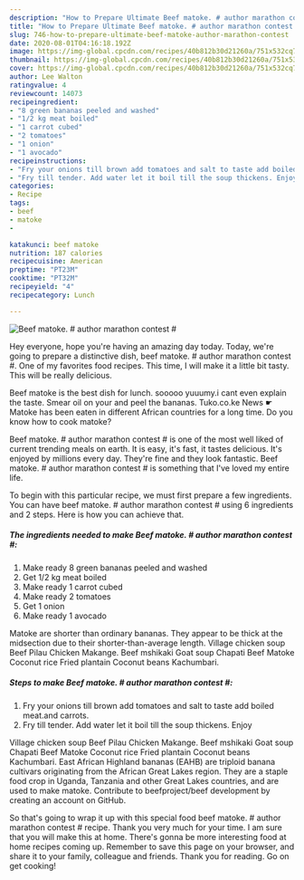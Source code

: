 ```yaml
---
description: "How to Prepare Ultimate Beef matoke. # author marathon contest #"
title: "How to Prepare Ultimate Beef matoke. # author marathon contest #"
slug: 746-how-to-prepare-ultimate-beef-matoke-author-marathon-contest
date: 2020-08-01T04:16:18.192Z
image: https://img-global.cpcdn.com/recipes/40b812b30d21260a/751x532cq70/beef-matoke-author-marathon-contest-recipe-main-photo.jpg
thumbnail: https://img-global.cpcdn.com/recipes/40b812b30d21260a/751x532cq70/beef-matoke-author-marathon-contest-recipe-main-photo.jpg
cover: https://img-global.cpcdn.com/recipes/40b812b30d21260a/751x532cq70/beef-matoke-author-marathon-contest-recipe-main-photo.jpg
author: Lee Walton
ratingvalue: 4
reviewcount: 14073
recipeingredient:
- "8 green bananas peeled and washed"
- "1/2 kg meat boiled"
- "1 carrot cubed"
- "2 tomatoes"
- "1 onion"
- "1 avocado"
recipeinstructions:
- "Fry your onions till brown add tomatoes and salt to taste add boiled meat.and carrots."
- "Fry till tender. Add water let it boil till the soup thickens. Enjoy"
categories:
- Recipe
tags:
- beef
- matoke
- 

katakunci: beef matoke  
nutrition: 187 calories
recipecuisine: American
preptime: "PT23M"
cooktime: "PT32M"
recipeyield: "4"
recipecategory: Lunch

---
```



![Beef matoke. # author marathon contest #](https://img-global.cpcdn.com/recipes/40b812b30d21260a/751x532cq70/beef-matoke-author-marathon-contest-recipe-main-photo.jpg)

Hey everyone, hope you're having an amazing day today. Today, we're going to prepare a distinctive dish, beef matoke. # author marathon contest #. One of my favorites food recipes. This time, I will make it a little bit tasty. This will be really delicious.

Beef matoke is the best dish for lunch. sooooo yuuumy.i cant even explain the taste. Smear oil on your and peel the bananas. Tuko.co.ke News ☛ Matoke has been eaten in different African countries for a long time. Do you know how to cook matoke?

Beef matoke. # author marathon contest # is one of the most well liked of current trending meals on earth. It is easy, it's fast, it tastes delicious. It's enjoyed by millions every day. They're fine and they look fantastic. Beef matoke. # author marathon contest # is something that I've loved my entire life.


To begin with this particular recipe, we must first prepare a few ingredients. You can have beef matoke. # author marathon contest # using 6 ingredients and 2 steps. Here is how you can achieve that.

<!--inarticleads1-->

##### The ingredients needed to make Beef matoke. # author marathon contest #:

1. Make ready 8 green bananas peeled and washed
1. Get 1/2 kg meat boiled
1. Make ready 1 carrot cubed
1. Make ready 2 tomatoes
1. Get 1 onion
1. Make ready 1 avocado


Matoke are shorter than ordinary bananas. They appear to be thick at the midsection due to their shorter-than-average length. Village chicken soup Beef Pilau Chicken Makange. Beef mshikaki Goat soup Chapati Beef Matoke Coconut rice Fried plantain Coconut beans Kachumbari. 

<!--inarticleads2-->

##### Steps to make Beef matoke. # author marathon contest #:

1. Fry your onions till brown add tomatoes and salt to taste add boiled meat.and carrots.
1. Fry till tender. Add water let it boil till the soup thickens. Enjoy


Village chicken soup Beef Pilau Chicken Makange. Beef mshikaki Goat soup Chapati Beef Matoke Coconut rice Fried plantain Coconut beans Kachumbari. East African Highland bananas (EAHB) are triploid banana cultivars originating from the African Great Lakes region. They are a staple food crop in Uganda, Tanzania and other Great Lakes countries, and are used to make matoke. Contribute to beefproject/beef development by creating an account on GitHub. 

So that's going to wrap it up with this special food beef matoke. # author marathon contest # recipe. Thank you very much for your time. I am sure that you will make this at home. There's gonna be more interesting food at home recipes coming up. Remember to save this page on your browser, and share it to your family, colleague and friends. Thank you for reading. Go on get cooking!
